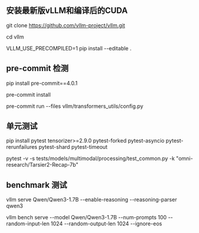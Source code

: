 ## 安装最新版vLLM和编译后的CUDA

git clone https://github.com/vllm-project/vllm.git

cd vllm

VLLM_USE_PRECOMPILED=1 pip install --editable .

## pre-commit 检测

pip install pre-commit==4.0.1

pre-commit install

pre-commit run --files vllm/transformers_utils/config.py

## 单元测试

pip install pytest tensorizer>=2.9.0 pytest-forked pytest-asyncio pytest-rerunfailures pytest-shard pytest-timeout

pytest -v -s tests/models/multimodal/processing/test_common.py -k "omni-research/Tarsier2-Recap-7b"

## benchmark 测试

vllm serve Qwen/Qwen3-1.7B --enable-reasoning --reasoning-parser qwen3

vllm bench serve --model Qwen/Qwen3-1.7B --num-prompts 100 --random-input-len 1024 --random-output-len 1024 --ignore-eos
